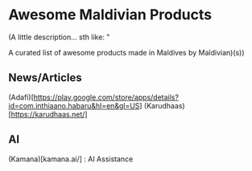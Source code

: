# Awesome Maldivian Products
(A little description... sth like: "

A curated list of awesome products made in Maldives by Maldivian)(s))

## News/Articles
(Adafi)[https://play.google.com/store/apps/details?id=com.inthiaano.habaru&hl=en&gl=US]
(Karudhaas)[https://karudhaas.net/]

## AI
(Kamana)[kamana.ai/] : AI Assistance
